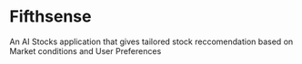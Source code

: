 # Fifthsense
An AI Stocks application that gives tailored stock reccomendation based on Market conditions and User Preferences 
